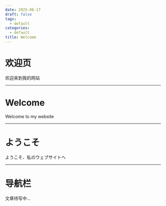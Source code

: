 ```yaml
---
date: 2025-06-17
draft: false
tags:
  - default
categories:
  - default
title: Welcome
---
```


# 欢迎页

欢迎来到我的网站
***
# Welcome

Welcome to my website
***
# ようこそ

ようこそ、私のウェブサイトへ
***

# 导航栏

文章待写中...
